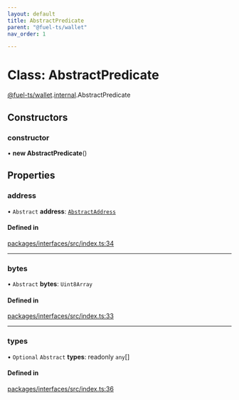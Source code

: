 ```yaml
---
layout: default
title: AbstractPredicate
parent: "@fuel-ts/wallet"
nav_order: 1

---
```


# Class: AbstractPredicate

[@fuel-ts/wallet](../index.md).[internal](../namespaces/internal.md).AbstractPredicate

## Constructors

### constructor

• **new AbstractPredicate**()

## Properties

### address

• `Abstract` **address**: [`AbstractAddress`](internal-AbstractAddress.md)

#### Defined in

[packages/interfaces/src/index.ts:34](https://github.com/FuelLabs/fuels-ts/blob/master/packages/interfaces/src/index.ts#L34)

___

### bytes

• `Abstract` **bytes**: `Uint8Array`

#### Defined in

[packages/interfaces/src/index.ts:33](https://github.com/FuelLabs/fuels-ts/blob/master/packages/interfaces/src/index.ts#L33)

___

### types

• `Optional` `Abstract` **types**: readonly `any`[]

#### Defined in

[packages/interfaces/src/index.ts:36](https://github.com/FuelLabs/fuels-ts/blob/master/packages/interfaces/src/index.ts#L36)
